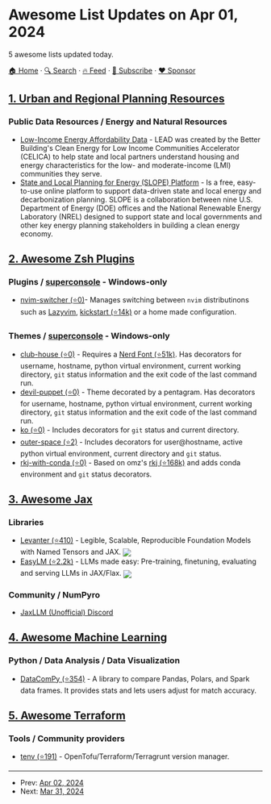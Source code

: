 # Awesome List Updates on Apr 01, 2024

5 awesome lists updated today.

[🏠 Home](/README.md) · [🔍 Search](https://www.trackawesomelist.com/search/) · [🔥 Feed](https://www.trackawesomelist.com/rss.xml) · [📮 Subscribe](https://trackawesomelist.us17.list-manage.com/subscribe?u=d2f0117aa829c83a63ec63c2f&id=36a103854c) · [❤️  Sponsor](https://github.com/sponsors/theowenyoung)



## [1. Urban and Regional Planning Resources](/content/APA-Technology-Division/urban-and-regional-planning-resources/README.md)

### Public Data Resources / Energy and Natural Resources

*   [Low-Income Energy Affordability Data](https://data.openei.org/submissions/573) - LEAD was created by the Better Building's Clean Energy for Low Income Communities Accelerator (CELICA) to help state and local partners understand housing and energy characteristics for the low- and moderate-income (LMI) communities they serve.
*   [State and Local Planning for Energy (SLOPE) Platform](https://www.energy.gov/scep/slsc/state-and-local-planning-energy-slope-platform) - Is a free, easy-to-use online platform to support data-driven state and local energy and decarbonization planning. SLOPE is a collaboration between nine U.S. Department of Energy (DOE) offices and the National Renewable Energy Laboratory (NREL) designed to support state and local governments and other key energy planning stakeholders in building a clean energy economy.

## [2. Awesome Zsh Plugins](/content/unixorn/awesome-zsh-plugins/README.md)

### Plugins / [superconsole](https://github.com/alexchmykhalo/superconsole) - Windows-only

*   [nvim-switcher (⭐0)](https://github.com/dacarey/zsh-nvim-switcher)- Manages switching between `nvim` distributinons such as [Lazyvim](https://www.lazyvim.org/), [kickstart (⭐14k)](https://github.com/nvim-lua/kickstart.nvim) or a home made configuration.

### Themes / [superconsole](https://github.com/alexchmykhalo/superconsole) - Windows-only

*   [club-house (⭐0)](https://github.com/skippyr/club-house) - Requires a [Nerd Font (⭐51k)](https://github.com/ryanoasis/nerd-fonts). Has decorators for username, hostname, python virtual environment, current working directory, `git` status information and the exit code of the last command run.
*   [devil-puppet (⭐0)](https://github.com/skippyr/devil-puppet) - Theme decorated by a pentagram. Has decorators for username, hostname, python virtual environment, current working directory, `git` status information and the exit code of the last command run.
*   [ko (⭐0)](https://github.com/JoshBenn/KoTheme-for-Oh-My-Zsh/) - Includes decorators for `git` status and current directory.
*   [outer-space (⭐2)](https://github.com/skippyr/outer-space) - Includes decorators for user\@hostname, active python virtual environment, current directory and `git` status.
*   [rkj-with-conda (⭐0)](https://github.com/cain986/rkj-with-conda-zsh-theme) - Based on omz's [rkj (⭐168k)](https://github.com/ohmyzsh/ohmyzsh/blob/master/themes/rkj.zsh-theme) and adds conda environment and `git` status decorators.

## [3. Awesome Jax](/content/n2cholas/awesome-jax/README.md)

### Libraries

*   [Levanter (⭐410)](https://github.com/stanford-crfm/levanter) - Legible, Scalable, Reproducible Foundation Models with Named Tensors and JAX.  <img src="https://img.shields.io/github/stars/stanford-crfm/levanter?style=social" align="center">
*   [EasyLM (⭐2.2k)](https://github.com/young-geng/EasyLM) - LLMs made easy: Pre-training, finetuning, evaluating and serving LLMs in JAX/Flax.  <img src="https://img.shields.io/github/stars/young-geng/EasyLM?style=social" align="center">

### Community / NumPyro

*   [JaxLLM (Unofficial) Discord](https://discord.com/channels/1107832795377713302/1107832795688083561)

## [4. Awesome Machine Learning](/content/josephmisiti/awesome-machine-learning/README.md)

### Python / Data Analysis / Data Visualization

*   [DataComPy (⭐354)](https://github.com/capitalone/datacompy) - A library to compare Pandas, Polars, and Spark data frames. It provides stats and lets users adjust for match accuracy.

## [5. Awesome Terraform](/content/shuaibiyy/awesome-terraform/README.md)

### Tools / Community providers

*   [tenv (⭐191)](https://github.com/tofuutils/tenv) - OpenTofu/Terraform/Terragrunt version manager.

---

- Prev: [Apr 02, 2024](/content/2024/04/02/README.md)
- Next: [Mar 31, 2024](/content/2024/03/31/README.md)